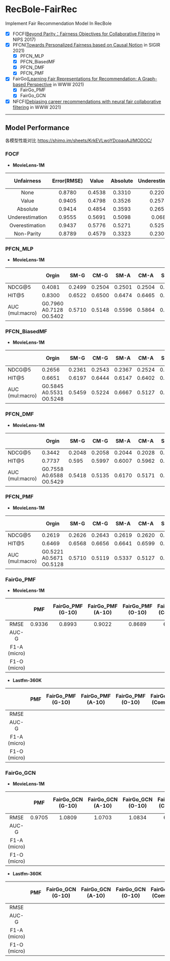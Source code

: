 # RecBole-FairRec
Implement Fair Recommendation Model In RecBole
- [x] FOCF([Beyond Parity：Fairness Objectives for Collaborative Filtering](https://proceedings.neurips.cc/paper/2017/hash/e6384711491713d29bc63fc5eeb5ba4f-Abstract.html) in NIPS 2017)
- [x] PFCN([Towards Personalized Fairness based on Causal Notion](https://dl.acm.org/doi/abs/10.1145/3404835.3462966?casa_token=zzHePKuKP6AAAAAA:YzZp_qUbzsgd3TXWCAGSRAfEHO2oM0_BuWZ5uZlfj_rudqKGYq8douOaZ0GoizxP54jtz3JDFw725xo) in SIGIR 2021)
  - [x] PFCN_MLP 
  - [x] PFCN_BiasedMF
  - [x] PFCN_DMF
  - [x] PFCN_PMF
- [x] FairGo([Learning Fair Representations for Recommendation: A Graph-based Perspective](https://dl.acm.org/doi/abs/10.1145/3442381.3450015?casa_token=MACP_5U-E6sAAAAA:L-dsEbdusWfmzF06OnATJhF2OXbjfu6el37nC-cGMjev4jGH_TBUedXyAhpfcBMyCyhyxOxLQkxqe_w) in WWW 2021) 
  - [x] FairGo_PMF
  - [x] FairGo_GCN
- [x] NFCF([Debiasing career recommendations with neural fair collaborative filtering](https://dl.acm.org/doi/abs/10.1145/3442381.3449904?casa_token=ZzbZbC-Fn_oAAAAA:6KCSThLs7UsT9s0ZzeSryT3Mry067KeTiNdurfa9Q9UHWY7fLGgmjPtQy9i1zU1Yqm4Xf46NVYVuu40) in WWW 2021) 
-------------------------------------------------------------
## Model Performance

各模型性能对比
https://shimo.im/sheets/KrkEVLwoYDcpaoAJ/MODOC/

### FOCF
- **MovieLens-1M**  

| Unfairness | Error(RMSE) | Value | Absolute | Underestimation | Overestimation | Non-Parity |
|:-:| :-:| :-: | :-: | :-: | :-: | :-: |
| None | 0.8780 | 0.4538 | 0.3310 | 0.2208 | 0.2330 | 0.0546 |
| Value | 0.9405 | 0.4798 | 0.3526 | 0.2578 | 0.2220 | 0.0645 |
| Absolute |  0.9414 | 0.4854 | 0.3593 | 0.2652 | 0.2202 | 0.1094 |
| Underestimation | 0.9555 | 0.5691 | 0.5098 | 0.068 | 0.5011 | 0.3410 |
| Overestimation | 0.9437 | 0.5776 | 0.5271 | 0.5251 | 0.0525 | 0.2314 |
| Non-Parity| 0.8789 | 0.4579 | 0.3323 | 0.2309 | 0.2269 | 0.0028 |

### PFCN_MLP
- **MovieLens-1M**

|   | Orgin| SM-G | CM-G  |  SM-A | CM-A  |  SM-O | CM-O | SM-GA | CM-GA | SM-GO | CM-GO | SM-AO | CM-AO | SM-GAO | CM-GAO |
|---|---|---|---|---|---|---|---|---|---|---|---|---|---|---|---|
|  NDCG@5 | 0.4081  | 0.2499 | 0.2504 | 0.2501 | 0.2504 | 0.2509 | 0.2518 | 0.2498 | 0.2521 | 0.2465 | 0.2529  | 0.2489  | 0.2520 |  0.2499 | 0.2520  |
|  HIT@5 | 0.8300 | 0.6522 | 0.6500 | 0.6474 | 0.6465 | 0.6560 | 0.6457 | 0.6530 | 0.6459 | 0.6472 | 0.6512 | 0.6485 | 0.6523 | 0.6563  | 0.6472 |
|  AUC<br/>(mul:macro) |  G0.7960<br/>A0.7128<br/>O0.5402 | 0.5710  | 0.5148  | 0.5596  | 0.5864 | 0.6813 |  0.5062 |  G0.5057<br/>A0.5967 | G0.5227<br/>A0.6154 | G0.5146<br/>O0.6918  | G0.5140<br/>O0.5111  |  A0.6465<br/>O0.6918 | A0.5805<br/>O0.5209  |  G0.5175<br/>A0.6097<br/>O0.6853 | G0.5111<br/>A0.5372<br/>O0.5084  |


### PFCN_BiasedMF
- **MovieLens-1M**

|   | Orgin| SM-G | CM-G  |  SM-A | CM-A  |  SM-O | CM-O | SM-GA | CM-GA | SM-GO | CM-GO | SM-AO | CM-AO | SM-GAO | CM-GAO |
|---|---|---|---|---|---|---|---|---|---|---|---|---|---|---|---|
|  NDCG@5 |  0.2656 | 0.2361| 0.2543 |0.2367 | 0.2524 | 0.2334 | 0.2506 | 0.2371 | 0.2552 | 0.2306 | 0.2555  | 0.2297  | 0.2540 | 0.2344  | 0.2560  |
|  HIT@5 | 0.6651   | 0.6197| 0.6444 | 0.6147| 0.6402 |0.6101  | 0.6425 |0.6134 | 0.6434 | 0.6126 | 0.6502  |  0.6051 | 0.6444 | 0.6180  | 0.6459  |
|  AUC<br/>(mul:macro) |  G0.5845<br/>A0.5531<br/>O0.5248 | 0.5459  | 0.5224  | 0.6667 | 0.5127  | 0.7370  | 0.5119  |  G0.5051<br/>A0.6881 | G0.5120<br/>A0.5331 | G0.5398<br/>O0.7316  | G0.5155<br/>O0.5409  |  A0.6933<br/>O0.7238 | A0.5402<br/>O0.5234  | G0.5355<br/>A0.6600<br/>O0.7303  |  G0.5101<br/>A0.5429<br/>O0.5412 |

### PFCN_DMF
- **MovieLens-1M**

|   | Orgin| SM-G | CM-G  |  SM-A | CM-A  |  SM-O | CM-O | SM-GA | CM-GA | SM-GO | CM-GO | SM-AO | CM-AO | SM-GAO | CM-GAO |
|---|---|---|---|---|---|---|---|---|---|---|---|---|---|---|---|
|  NDCG@5 |  0.3442 |0.2048 |0.2058 | 0.2044 | 0.2028 | 0.2079 | 0.2088 | 0.2033 | 0.2054 | 0.1952 | 0.2083  | 0.2049  | 0.2067 |  0.2079 | 0.2061  |
|  HIT@5 |  0.7737  |0.595 |0.5997 | 0.6007 |0.5962 | 0.6007| 0.6058 | 0.5914 | 0.5995  | 0.5829 | 0.6046  | 0.593  | 0.5983 | 0.6048  |  0.5998 |
|  AUC<br/>(mul:macro) |  G0.7558<br/>A0.6588<br/>O0.5429 | 0.5418  | 0.5135  | 0.6170 | 0.5171  | 0.6929  | 0.5016  |  G0.5558<br/>A0.6371 | G0.5231<br/>A0.5171 | G0.5243<br/>O0.6908  | G0.5162<br/>O0.5030  |  A0.6239<br/>O0.7018 | A0.5063<br/>O0.5017  | G0.5450<br/>A0.5359<br/>O0.7047  |  G0.5133<br/>A0.5128<br/>O0.5057 |

### PFCN_PMF
- **MovieLens-1M**

|   | Orgin| SM-G | CM-G  |  SM-A | CM-A  |  SM-O | CM-O | SM-GA | CM-GA | SM-GO | CM-GO | SM-AO | CM-AO | SM-GAO | CM-GAO |
|---|---|---|---|---|---|---|---|---|---|---|---|---|---|---|---|
|  NDCG@5 |  0.2619 |0.2626 | 0.2643 |0.2619  | 0.2620|0.2615 | 0.2622 |0.2602 |0.2632 | 0.2618 | 0.2633  | 0.2626  | 0.2625 | 0.2623  | 0.2620  |
|  HIT@5 | 0.6469   | 0.6568 | 0.6656 | 0.6641 | 0.6599 | 0.6598 |0.6649  | 0.6603 | 0.6649 | 0.6589 | 0.6636  | 0.6609  | 0.6627 | 0.6669  | 0.6644 |
|  AUC<br/>(mul:macro) |  G0.5221<br/>A0.5671<br/>O0.5128 | 0.5710 | 0.5119  | 0.5337 | 0.5127 | 0.7551  | 0.6667 |  G0.5013<br/>A0.5318 | G0.5140<br/>A0.5016 | G0.5093<br/>O0.7438  | G0.5199<br/>O0.6538 |  A0.6428<br/>O0.7498 | A0.5010<br/>O0.5087  |  G0.5413<br/>A0.6296<br/>O0.7550 | G0.5126<br/>A0.5150<br/>O0.5763  |

### FairGo_PMF
- **MovieLens-1M**

||PMF|FairGo_PMF<br>(G-1O)|FairGo_PMF<br>(A-1O)|FairGo_PMF<br>(O-1O)|FairGo_PMF<br>(Com.-1O)|FairGo_PMF<br>(LVA-G-2O)|FairGo_PMF<br>(LVA-A-2O)|FairGo_PMF<br>(LVA-O-2O)|FairGo_PMF<br>(LVA-Com.-2O)|FairGo_PMF<br>(LBA-G-2O)|FairGo_PMF<br>(LBA-A-2O)|FairGo_PMF<br>(LBA-O-2O)|FairGo_PMF<br>(LBA-Com.-2O)|
|:----:|:----:|:----:|:----:|:----:|:----:|:----:|:----:|:----:|:----:|:----:|:----:|:----:|:----:|
|RMSE|0.9336 | 0.8993|0.9022 |0.8689 |6.3037 |6.3037 |6.3037 | | | | | | |
|AUC-G| | | | | | | | | | | | | |
|F1-A<br>(micro)| | | | | | | | | | | | | |
|F1-O<br>(micro)| | | | | | | | | | | | | |


- **Lastfm-360K**
  
||PMF|FairGo_PMF<br>(G-1O)|FairGo_PMF<br>(A-1O)|FairGo_PMF<br>(O-1O)|FairGo_PMF<br>(Com.-1O)|FairGo_PMF<br>(LVA-G-2O)|FairGo_PMF<br>(LVA-A-2O)|FairGo_PMF<br>(LVA-O-2O)|FairGo_PMF<br>(LVA-Com.-2O)|FairGo_PMF<br>(LBA-G-2O)|FairGo_PMF<br>(LBA-A-2O)|FairGo_PMF<br>(LBA-O-2O)|FairGo_PMF<br>(LBA-Com.-2O)|
|:----:|:----:|:----:|:----:|:----:|:----:|:----:|:----:|:----:|:----:|:----:|:----:|:----:|:----:|
|RMSE| | | | | | | | | | | | | |
|AUC-G| | | | | | | | | | | | | |
|F1-A<br>(micro)| | | | | | | | | | | | | |
|F1-O<br>(micro)| | | | | | | | | | | | | |

### FairGo_GCN
- **MovieLens-1M**

||PMF|FairGo_GCN<br>(G-1O)|FairGo_GCN<br>(A-1O)|FairGo_GCN<br>(O-1O)|FairGo_GCN<br>(Com.-1O)|FairGo_GCN<br>(LVA-G-2O)|FairGo_GCN<br>(LVA-A-2O)|FairGo_GCN<br>(LVA-O-2O)|FairGo_GCN<br>(LVA-Com.-2O)|FairGo_GCN<br>(LBA-G-2O)|FairGo_GCN<br>(LBA-A-2O)|FairGo_GCN<br>(LBA-O-2O)|FairGo_GCN<br>(LBA-Com.-2O)|
|:----:|:----:|:----:|:----:|:----:|:----:|:----:|:----:|:----:|:----:|:----:|:----:|:----:|:----:|
|RMSE|0.9705 |1.0809 |1.0703 | 1.0834| 6.3037|6.3037 |6.3037 | | | | | | |
|AUC-G| | | | | | | | | | | | | |
|F1-A<br>(micro)| | | | | | | | | | | | | |
|F1-O<br>(micro)| | | | | | | | | | | | | |

- **Lastfm-360K**
  
||PMF|FairGo_GCN<br>(G-1O)|FairGo_GCN<br>(A-1O)|FairGo_GCN<br>(O-1O)|FairGo_GCN<br>(Com.-1O)|FairGo_GCN<br>(LVA-G-2O)|FairGo_GCN<br>(LVA-A-2O)|FairGo_GCN<br>(LVA-O-2O)|FairGo_GCN<br>(LVA-Com.-2O)|FairGo_GCN<br>(LBA-G-2O)|FairGo_GCN<br>(LBA-A-2O)|FairGo_GCN<br>(LBA-O-2O)|FairGo_GCN<br>(LBA-Com.-2O)|
|:----:|:----:|:----:|:----:|:----:|:----:|:----:|:----:|:----:|:----:|:----:|:----:|:----:|:----:|
|RMSE| | | | | | | | | | | | | |
|AUC-G| | | | | | | | | | | | | |
|F1-A<br>(micro)| | | | | | | | | | | | | |
|F1-O<br>(micro)| | | | | | | | | | | | | |